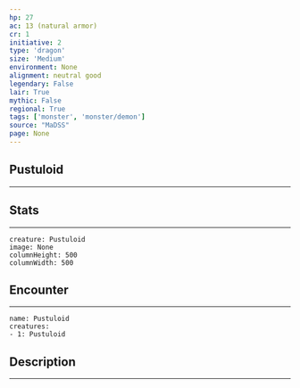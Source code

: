 ```yaml
---
hp: 27
ac: 13 (natural armor)
cr: 1
initiative: 2
type: 'dragon'    
size: 'Medium'
environment: None
alignment: neutral good
legendary: False
lair: True
mythic: False
regional: True
tags: ['monster', 'monster/demon']
source: "MaDSS"
page: None
---
```


## Pustuloid
---



## Stats
---

```statblock
creature: Pustuloid
image: None
columnHeight: 500
columnWidth: 500
```

## Encounter
---

```encounter-table
name: Pustuloid
creatures:
- 1: Pustuloid
```

## Description
---




